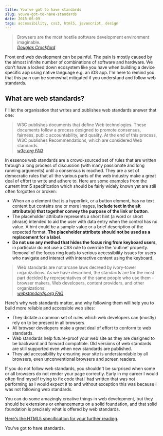 ```yaml
---
title: You've got to have standards
slug: youve-got-to-have-standards
date: 2015-06-09
tags: accessibility, css3, html5, javascript, design
---
```


> Browsers are the most hostile software development environment imaginable.<br><cite><a href="http://en.wikipedia.org/wiki/Douglas_Crockford">Douglas Crockford</a></cite>

Front end web development can be painful. The pain is mostly caused by the almost infinite number of combinations of software and hardware. We don't have a locked down ecosystem like you have when building a device specific app using native language e.g. an iOS app. I'm here to remind you that this pain can be somewhat mitigated if you understand and follow web standards.

## What are web standards?

I'll let the organisation that writes and publishes web standards answer that one:

> W3C publishes documents that define Web technologies. These documents follow a process designed to promote consensus, fairness, public accountability, and quality. At the end of this process, W3C publishes Recommendations, which are considered Web standards.<br><cite><a href="http://www.w3.org/standards/faq">w3c.org FAQ</a></cite>

In essence web standards are a crowd-sourced set of rules that are written through a long process of discussion (with many passionate and long running arguments) until a consensus is reached. They are a set of democratic rules that all the various parts of the web industry make a great deal of effort to write and adhere to. Here are some examples from the current html5 specification which should be fairly widely known yet are still often forgotten or broken:

*   When an a element that is a hyperlink, or a button element, has no text content but contains one or more images, **include text in the alt attribute(s) that together convey the purpose of the link or button**.
*   The placeholder attribute represents a short hint (a word or short phrase) intended to aid the user with data entry when the control has no value. A hint could be a sample value or a brief description of the expected format. **The placeholder attribute should not be used as a replacement for a label**.
*   **Do not use any method that hides the focus ring from keyboard users**, in particular do not use a CSS rule to override the 'outline' property. Removal of the focus ring leads to serious accessibility issues for users who navigate and interact with interactive content using the keyboard.

> Web standards are not arcane laws decreed by ivory-tower organizations. As we have described, the standards are for the most part decided by representatives of the same people who use them - browser makers, Web developers, content providers, and other organizations.<br><cite><a href="http://www.webstandards.org/learn/faq/">webstandards.org FAQ</a></cite>

Here's why web standards matter, and why following them will help you to build more reliable and accessible web sites:

*   They dictate a common set of rules which web developers can (mostly) rely on to be present in all browsers.
*   All browser developers make a great deal of effort to conform to web standards.
*   Web standards help future-proof your web site as they are designed to be backward and forward compatible. Old versions of web standards are still supported even when new standards are published.
*   They aid accessibility by ensuring your site is understandable by all browsers, even unconventional browsers and screen readers.

If you do not follow web standards, you shouldn't be surprised when some or all browsers do not render your page correctly. Early in my career I would often find myself trying to fix code that I had written that was not performing as I would expect it to and without exception this was because I was not following web standards.

You can do some amazingly creative things in web development, but they should be extensions or enhancements on a solid foundation, and that solid foundation is precisely what is offered by web standards.

[Here's the HTML5 specification for your further reading][1].

You've got to have standards.

 [1]: http://www.w3.org/TR/html5/
